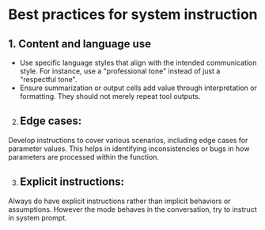 # Best practices for system instruction

## 1. Content and language use
- Use specific language styles that align with the intended communication style. For instance, use a "professional tone" instead of just a "respectful tone".
- Ensure summarization or output cells add value through interpretation or formatting. They should not merely repeat tool outputs.

2. ## Edge cases:

Develop instructions to cover various scenarios, including edge cases for parameter values. This helps in identifying inconsistencies or bugs in how parameters are processed within the function.

3. ## Explicit instructions:

Always do have explicit instructions rather than implicit behaviors or assumptions. However the mode behaves in the conversation, try to instruct in system prompt.